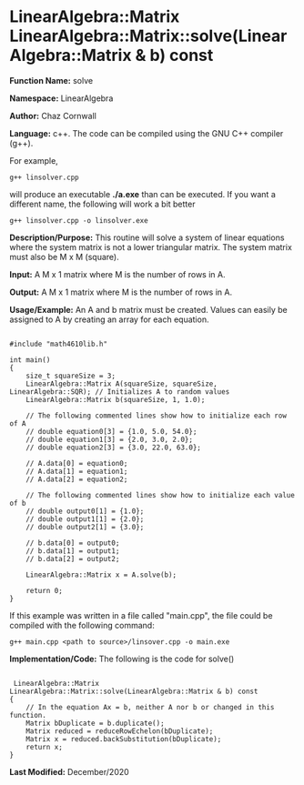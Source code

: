 # LinearAlgebra::Matrix LinearAlgebra::Matrix::solve(LinearAlgebra::Matrix & b) const

**Function Name:**           solve

**Namespace:**               LinearAlgebra

**Author:** Chaz Cornwall

**Language:** c++. The code can be compiled using the GNU C++ compiler (g++).

For example,

    g++ linsolver.cpp 

will produce an executable **./a.exe** than can be executed. If you want a different name, the following will work a bit
better

    g++ linsolver.cpp -o linsolver.exe

**Description/Purpose:** This routine will solve a system of linear equations where the system matrix is not a lower triangular matrix. The system matrix must also be M x M (square).

**Input:** A M x 1 matrix where M is the number of rows in A.

**Output:** A M x 1 matrix where M is the number of rows in A.

**Usage/Example:** An A and b matrix must be created. Values can easily be assigned to A by creating an array for each equation. 

<pre><code> 
#include "math4610lib.h" 

int main()
{
    size_t squareSize = 3;
    LinearAlgebra::Matrix A(squareSize, squareSize, LinearAlgebra::SQR); // Initializes A to random values
    LinearAlgebra::Matrix b(squareSize, 1, 1.0);
    
    // The following commented lines show how to initialize each row of A
    // double equation0[3] = {1.0, 5.0, 54.0};
    // double equation1[3] = {2.0, 3.0, 2.0};
    // double equation2[3] = {3.0, 22.0, 63.0};
    
    // A.data[0] = equation0;
    // A.data[1] = equation1;
    // A.data[2] = equation2;
    
    // The following commented lines show how to initialize each value of b
    // double output0[1] = {1.0};
    // double output1[1] = {2.0};
    // double output2[1] = {3.0};
    
    // b.data[0] = output0;
    // b.data[1] = output1;
    // b.data[2] = output2;
   
    LinearAlgebra::Matrix x = A.solve(b);
    
    return 0;
}
</pre></code>

If this example was written in a file called "main.cpp", the file could be compiled with the following command:

    g++ main.cpp <path to source>/linsover.cpp -o main.exe

**Implementation/Code:** The following is the code for solve()

<pre><code>
 LinearAlgebra::Matrix LinearAlgebra::Matrix::solve(LinearAlgebra::Matrix & b) const
{
    // In the equation Ax = b, neither A nor b or changed in this function. 
    Matrix bDuplicate = b.duplicate();
    Matrix reduced = reduceRowEchelon(bDuplicate); 
    Matrix x = reduced.backSubstitution(bDuplicate);
    return x;
}
</pre></code>

**Last Modified:** December/2020


